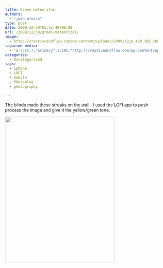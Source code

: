```yaml
---
title: Green meteorites
authors: 
  - "juan-orozco"
type: post
date: 2009-12-30T05:52:42+00:00
url: /2009/12/30/green-meteorites/
image:
  - http://creativeandflow.com/wp-content/uploads/2009/12/p_480_360_10F4DAE2-F262-4591-AB21-D518E9ECCF21.jpeg
tagazine-media:
  - 'a:7:{s:7:"primary";s:105:"http://creativeandflow.com/wp-content/uploads/2009/12/p_480_360_10F4DAE2-F262-4591-AB21-D518E9ECCF21.jpeg";s:6:"images";a:1:{s:105:"http://creativeandflow.com/wp-content/uploads/2009/12/p_480_360_10F4DAE2-F262-4591-AB21-D518E9ECCF21.jpeg";a:6:{s:8:"file_url";s:105:"http://creativeandflow.com/wp-content/uploads/2009/12/p_480_360_10F4DAE2-F262-4591-AB21-D518E9ECCF21.jpeg";s:5:"width";s:3:"360";s:6:"height";s:3:"480";s:4:"type";s:5:"image";s:4:"area";s:6:"172800";s:9:"file_path";s:0:"";}}s:6:"videos";a:0:{}s:11:"image_count";s:1:"1";s:6:"author";s:7:"8033531";s:7:"blog_id";s:8:"17975075";s:9:"mod_stamp";s:19:"2009-12-30 05:52:42";}'
categories:
  - Uncategorized
tags:
  - iphone
  - LOFI
  - mobile
  - Photoblog
  - photography

---
```

The blinds made these streaks on the wall.  I used the LOFI app to push process the image and give it the yellow/green tone.

[<img class="aligncenter size-full wp-image-1855" title="Green Meteorites" src="https://i1.wp.com/creativeandflow.com/wp-content/uploads/2009/12/p_480_360_10F4DAE2-F262-4591-AB21-D518E9ECCF21.jpeg?resize=360%2C480" alt="" width="360" height="480" data-recalc-dims="1" />][1]

 [1]: https://i1.wp.com/creativeandflow.com/wp-content/uploads/2009/12/p_480_360_10F4DAE2-F262-4591-AB21-D518E9ECCF21.jpeg